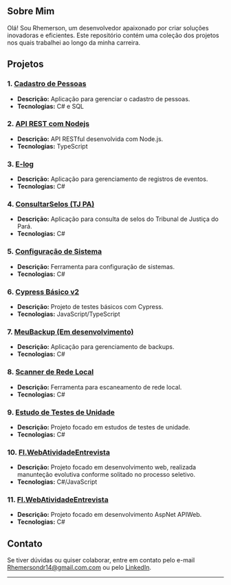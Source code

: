 ## Sobre Mim

Olá! Sou Rhemerson, um desenvolvedor apaixonado por criar soluções inovadoras e eficientes. Este repositório contém uma coleção dos projetos nos quais trabalhei ao longo da minha carreira.

## Projetos

### 1. [Cadastro de Pessoas](https://github.com/Dr141/Cadastro-de-Pessoas)
- **Descrição:** Aplicação para gerenciar o cadastro de pessoas.
- **Tecnologias:** C# e SQL

### 2. [API REST com Nodejs](https://github.com/Dr141/Api_REST_NodeJs)
- **Descrição:** API RESTful desenvolvida com Node.js.
- **Tecnologias:** TypeScript

### 3. [E-log](https://github.com/Dr141/E-log)
- **Descrição:** Aplicação para gerenciamento de registros de eventos.
- **Tecnologias:** C#

### 4. [ConsultarSelos (TJ PA)](https://github.com/Dr141/ConsultarSelosPA)
- **Descrição:** Aplicação para consulta de selos do Tribunal de Justiça do Pará.
- **Tecnologias:** C#

### 5. [Configuração de Sistema](https://github.com/Dr141/Configuracao-Sistema)
- **Descrição:** Ferramenta para configuração de sistemas.
- **Tecnologias:** C#

### 6. [Cypress Básico v2](https://github.com/Dr141/cypress-basico-v2)
- **Descrição:** Projeto de testes básicos com Cypress.
- **Tecnologias:** JavaScript/TypeScript

### 7. [MeuBackup (Em desenvolvimento)](https://github.com/Dr141/MeuBackup)
- **Descrição:** Aplicação para gerenciamento de backups.
- **Tecnologias:** C#

### 8. [Scanner de Rede Local](https://github.com/Dr141/NetWorkingInfo)
- **Descrição:** Ferramenta para escaneamento de rede local.
- **Tecnologias:** C#

### 9. [Estudo de Testes de Unidade](https://github.com/Dr141/EstudoTesteUnidade)
- **Descrição:** Projeto focado em estudos de testes de unidade.
- **Tecnologias:** C#

### 10. [FI.WebAtividadeEntrevista](https://github.com/Dr141/FI.WebAtividadeEntrevista)
- **Descrição:** Projeto focado em desenvolvimento web, realizada manunteção evolutiva conforme solitado no processo seletivo.
- **Tecnologias:** C#/JavaScript

### 11. [FI.WebAtividadeEntrevista]([https://github.com/Dr141/FI.WebAtividadeEntrevista](https://github.com/Dr141/Pedidos))
- **Descrição:** Projeto focado em desenvolvimento AspNet APIWeb.
- **Tecnologias:** C#

## Contato

Se tiver dúvidas ou quiser colaborar, entre em contato pelo e-mail [Rhemersondr14@gmail.com.com](mailto:rhemersondr14@gmail.com) ou pelo [LinkedIn](https://www.linkedin.com/in/rhemerson-monteiro-415844170/).

---
<!---
Dr141/Dr141 is a ✨ special ✨ repository because its `README.md` (this file) appears on your GitHub profile.
You can click the Preview link to take a look at your changes.
--->
